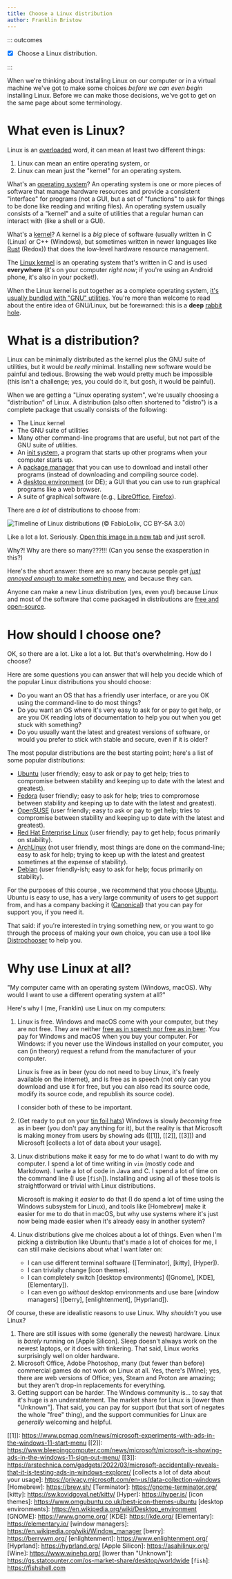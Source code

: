 ```yaml
---
title: Choose a Linux distribution
author: Franklin Bristow
---
```


::: outcomes

* [X] Choose a Linux distribution.

:::

When we're thinking about installing Linux on our computer or in a virtual
machine we've got to make some choices *before we can even begin* installing
Linux. Before we can make those decisions, we've got to get on the same page
about some terminology.

What even is Linux?
===================

Linux is an [overloaded] word, it can mean at least two different things:

1. Linux can mean an entire operating system, or
2. Linux can mean just the "kernel" for an operating system.

What's an [operating system]? An operating system is one or more pieces of
software that manage hardware resources and provide a consistent "interface" for
programs (not a GUI, but a set of "functions" to ask for things to be done like
reading and writing files). An operating system usually consists of a "kernel"
and a suite of utilities that a regular human can interact with (like a shell or
a GUI).

What's a [kernel]? A kernel is a *big* piece of software (usually written in C
(Linux) or C++ (Windows), but sometimes written in newer languages like [Rust]
(Redox)) that does the low-level hardware resource management.

The [Linux kernel] is an operating system that's written in C and is used
**everywhere** (it's on your computer *right now*; if you're using an Android
phone, it's also in your pocket!).

When the Linux kernel is put together as a complete operating system, [it's
usually bundled with "GNU" utilities]. You're more than welcome to read about
the entire idea of GNU/Linux, but be forewarned: this is a **deep** [rabbit
hole].

[overloaded]: https://en.wikipedia.org/wiki/Function_overloading
[operating system]: https://en.wikipedia.org/wiki/Operating_system
[Rust]: https://rust-lang.org
[Redox]: https://redox-os.org/
[Linux kernel]: https://kernel.org/
[it's usually bundled with "GNU" utilities]:
https://www.gnu.org/gnu/linux-and-gnu.html
[rabbit hole]: https://en.wiktionary.org/wiki/rabbit_hole
[kernel]: https://en.wikipedia.org/wiki/Kernel_(operating_system)

What is a distribution?
=======================

Linux can be minimally distributed as the kernel plus the GNU suite of
utilities, but it would be *really* minimal. Installing new software would be
painful and tedious. Browsing the web would pretty much be impossible (this
isn't a challenge; yes, you could do it, but gosh, it would be painful).

When we are getting a "Linux operating system", we're usually choosing a
"distribution" of Linux. A distribution (also often shortened to "distro")
is a complete package that usually consists of the following:

* The Linux kernel
* The GNU suite of utilities
* Many other command-line programs that are useful, but not part of the GNU
  suite of utilities.
* An [init system], a program that starts up other programs when your computer
  starts up.
* A [package manager] that you can use to download and install other programs
  (instead of downloading and compiling source code).
* A [desktop environment] (or DE); a GUI that you can use to run graphical
  programs like a web browser.
* A suite of graphical software (e.g., [LibreOffice], [Firefox]).

There are *a lot* of distributions to choose from: 

![Timeline of Linux distributions ([&copy; FabioLolix, CC BY-SA 3.0](https://en.wikipedia.org/wiki/Linux_distribution#/media/File:Linux_Distribution_Timeline_21_10_2021.svg))](distros.svg)

Like a lot a lot. Seriously. [Open this image in a new tab] and just scroll.

Why?! Why are there so many???!!! (Can you sense the exasperation in this?)

Here's the short answer: there are so many because people get [*just annoyed
enough* to make something new], and because they can.

Anyone can make a new Linux distribution (yes, even you!) because Linux and most
of the software that come packaged in distributions are [free and open-source].

[init system]: https://en.wikipedia.org/wiki/Init
[desktop environment]: https://en.wikipedia.org/wiki/Desktop_environment
[package manager]: https://en.wikipedia.org/wiki/Package_manager
[LibreOffice]: https://www.libreoffice.org/
[Firefox]: https://www.mozilla.org/en-US/firefox/
[Open this image in a new tab]:
https://upload.wikimedia.org/wikipedia/commons/b/b5/Linux_Distribution_Timeline_21_10_2021.svg
[free and open-source]:
https://en.wikipedia.org/wiki/Free_and_open-source_software
[*just annoyed enough* to make something new]:
https://en.wikipedia.org/wiki/Devuan

How should I choose one?
========================

OK, so there are a lot. Like a lot a lot. But that's overwhelming. How do I
choose?

Here are some questions you can answer that will help you decide which of the
popular Linux distributions you should choose:

* Do you want an OS that has a friendly user interface, or are you OK using the
  command-line to do most things?
* Do you want an OS where it's very easy to ask for or pay to get help, or are
  you OK reading lots of documentation to help you out when you get stuck with
  something?
* Do you usually want the latest and greatest versions of software, or would you
  prefer to stick with stable and secure, even if it is older?

The most popular distributions are the best starting point; here's a list of
some popular distributions:

* [Ubuntu] (user friendly; easy to ask or pay to get help; tries to compromise
  between stability and keeping up to date with the latest and greatest).
* [Fedora] (user friendly; easy to ask for help; tries to compromose between
  stability and keeping up to date with the latest and greatest).
* [OpenSUSE] (user friendly; easy to ask or pay to get help; tries to compromise
  between stability and keeping up to date with the latest and greatest).
* [Red Hat Enterprise Linux] (user friendly; pay to get help; focus
  primarily on stability).
* [ArchLinux] (not user friendly, most things are done on the command-line; easy
  to ask for help; trying to keep up with the latest and greatest sometimes at
  the expense of stability).
* [Debian] (user friendly-ish; easy to ask for help; focus primarily on
  stability).

For the purposes of this course , we recommend that you choose [Ubuntu]. Ubuntu
is easy to use, has a very large community of users to get support from, and has
a company backing it ([Canonical]) that you can pay for support you, if you need
it.

That said: if you're interested in trying something new, or you want to go
through the process of making your own choice, you can use a tool like
[Distrochooser] to help you.

[Distrochooser]: https://distrochooser.de/
[Ubuntu]: https://ubuntu.com/
[Fedora]: https://getfedora.org/
[OpenSUSE]: https://www.opensuse.org/
[Red Hat Enterprise Linux]:
https://www.redhat.com/en/technologies/linux-platforms/enterprise-linux
[ArchLinux]: https://archlinux.org/
[Debian]: https://www.debian.org/
[Canonical]: https://canonical.com/

Why use Linux at all?
=====================

"My computer came with an operating system (Windows, macOS). Why would I want to
use a different operating system at all?"

Here's why I (me, Franklin) use Linux on my computers:

1. Linux is free. Windows and macOS come with your computer, but they are not free.
   They are neither [free as in speech nor free as in beer]. You pay for Windows
   and macOS when you buy your computer. For Windows: if you never use the
   Windows installed on your computer, you can (in theory) request a refund from
   the manufacturer of your computer.

   Linux is free as in beer (you do not need to buy Linux, it's freely available
   on the internet), and is free as in speech (not only can you download and use
   it for free, but you can also read its source code, modify its source code,
   and republish its source code).

   I consider both of these to be important.
2. (Get ready to put on your [tin foil hats]) Windows is slowly  *becoming* free
   as in beer (you don't pay anything for it), but the reality is that Microsoft
   is making money from users by showing ads ([[1]], [[2]], [[3]]) and Microsoft
   [collects a lot of data about your usage].
3. Linux distributions make it easy for me to do what I want to do with my
   computer. I spend a lot of time writing in `vim` (mostly code and Markdown).
   I write a lot of code in Java and C. I spend a lot of time on the command
   line (I use [`fish`]). Installing and using all of these tools is
   straightforward or trivial with Linux distributions.

   Microsoft is making it *easier* to do that (I do spend a lot of time using
   the Windows subsystem for Linux), and tools like [Homebrew] make it easier
   for me to do that in macOS, but why use systems where it's just now being
   made easier when it's already easy in another system?
4. Linux distributions give me choices about a lot of things. Even when I'm
   picking a distribution like Ubuntu that's made a lot of choices for me, I can
   still make decisions about what I want later on:

   * I can use different terminal software ([Terminator], [kitty], [Hyper]).
   * I can trivially change [icon themes].
   * I can completely switch [desktop environments] ([Gnome], [KDE],
     [Elementary]).
   * I can even go *without* desktop environments and use bare [window managers]
     ([berry], [enlightenment], [Hyprland]).

Of course, these are idealistic reasons to use Linux. Why *shouldn't* you use
Linux?

1. There are still issues with some (generally the newest) hardware. Linux is
   *barely* running on [Apple Silicon]. Sleep doesn't always work on the newest
   laptops, or it does with tinkering. That said, Linux works surprisingly well
   on older hardware.
2. Microsoft Office, Adobe Photoshop, many (but fewer than before) commercial
   games do not work on Linux at all. Yes, there's [Wine]; yes, there are web
   versions of Office; yes, Steam and Proton are amazing; but they aren't
   drop-in replacements for everything.
3. Getting support can be harder. The Windows community is... to say that it's
   huge is an understatement. The market share for Linux is [lower than
   "Unknown"]. That said, you can pay for support (but that sort of negates the
   whole "free" thing), and the support communities for Linux are *generally*
   welcoming and helpful.

[tin foil hats]: https://en.wikipedia.org/wiki/Tin_foil_hat
[free as in speech nor free as in beer]:
https://en.wikipedia.org/wiki/Gratis_versus_libre
[[1]]:
https://www.pcmag.com/news/microsoft-experiments-with-ads-in-the-windows-11-start-menu
[[2]]:
https://www.bleepingcomputer.com/news/microsoft/microsoft-is-showing-ads-in-the-windows-11-sign-out-menu/
[[3]]:
https://arstechnica.com/gadgets/2022/03/microsoft-accidentally-reveals-that-it-is-testing-ads-in-windows-explorer/
[collects a lot of data about your usage]:
https://privacy.microsoft.com/en-us/data-collection-windows
[Homebrew]: https://brew.sh/
[Terminator]: https://gnome-terminator.org/
[kitty]: https://sw.kovidgoyal.net/kitty/
[Hyper]: https://hyper.is/
[icon themes]: https://www.omgubuntu.co.uk/best-icon-themes-ubuntu
[desktop environments]: https://en.wikipedia.org/wiki/Desktop_environment
[GNOME]: https://www.gnome.org/
[KDE]: https://kde.org/
[Elementary]: https://elementary.io/
[window managers]: https://en.wikipedia.org/wiki/Window_manager
[berry]: https://berrywm.org/
[enlightenment]: https://www.enlightenment.org/
[Hyprland]: https://hyprland.org/
[Apple Silicon]: https://asahilinux.org/
[Wine]: https://www.winehq.org/
[lower than "Unknown"]:
https://gs.statcounter.com/os-market-share/desktop/worldwide
[`fish`]: https://fishshell.com
